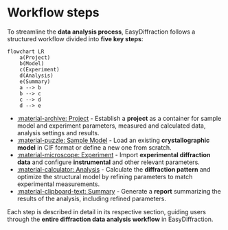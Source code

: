 # Workflow steps

To streamline the **data analysis process**, EasyDiffraction follows a
structured workflow divided into **five key steps**:

```mermaid
flowchart LR
    a(Project)
    b(Model)
    c(Experiment)
    d(Analysis)
    e(Summary)
    a --> b
    b --> c
    c --> d
    d --> e
```

- [:material-archive: Project](project.md) - Establish a **project** as a
  container for sample model and experiment parameters, measured and calculated
  data, analysis settings and results.
- [:material-puzzle: Sample Model](model.md) - Load an existing
  **crystallographic model** in CIF format or define a new one from scratch.
- [:material-microscope: Experiment](experiment.md) - Import
  **experimental diffraction data** and configure **instrumental** and other 
  relevant parameters.
- [:material-calculator: Analysis](analysis.md) - Calculate the
  **diffraction pattern** and optimize the structural model by refining
  parameters to match experimental measurements.
- [:material-clipboard-text: Summary](summary.md) - Generate a
  **report** summarizing the results of the analysis, including
  refined parameters.

Each step is described in detail in its respective section, guiding users
through the **entire diffraction data analysis workflow** in
EasyDiffraction.
